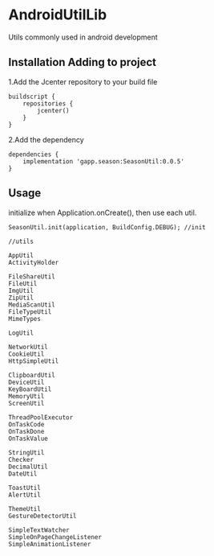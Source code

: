 # AndroidUtilLib
Utils commonly used in android development

## Installation Adding to project
1.Add the Jcenter repository to your build file
```
buildscript {
    repositories {
        jcenter()
    }
}
```
2.Add the dependency
```
dependencies {
    implementation 'gapp.season:SeasonUtil:0.0.5'
}
```

## Usage
initialize when Application.onCreate(), then use each util.
```
SeasonUtil.init(application, BuildConfig.DEBUG); //init

//utils

AppUtil
ActivityHolder

FileShareUtil
FileUtil
ImgUtil
ZipUtil
MediaScanUtil
FileTypeUtil
MimeTypes

LogUtil

NetworkUtil
CookieUtil
HttpSimpleUtil

ClipboardUtil
DeviceUtil
KeyBoardUtil
MemoryUtil
ScreenUtil

ThreadPoolExecutor
OnTaskCode
OnTaskDone
OnTaskValue

StringUtil
Checker
DecimalUtil
DateUtil

ToastUtil
AlertUtil

ThemeUtil
GestureDetectorUtil

SimpleTextWatcher
SimpleOnPageChangeListener
SimpleAnimationListener
```
